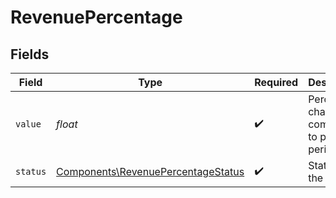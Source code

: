 # RevenuePercentage


## Fields

| Field                                                                                    | Type                                                                                     | Required                                                                                 | Description                                                                              | Example                                                                                  |
| ---------------------------------------------------------------------------------------- | ---------------------------------------------------------------------------------------- | ---------------------------------------------------------------------------------------- | ---------------------------------------------------------------------------------------- | ---------------------------------------------------------------------------------------- |
| `value`                                                                                  | *float*                                                                                  | :heavy_check_mark:                                                                       | Percentage change compared to previous period                                            | 25                                                                                       |
| `status`                                                                                 | [Components\RevenuePercentageStatus](../../Models/Components/RevenuePercentageStatus.md) | :heavy_check_mark:                                                                       | Status of the change                                                                     | positive                                                                                 |